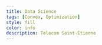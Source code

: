 ```yaml
---
title: Data Science
tags: [Convex, Optimization]
style: fill
color: info
description: Telecom Saint-Etienne
---
```



